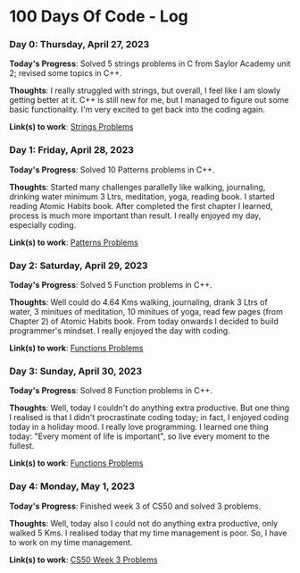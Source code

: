 # 100 Days Of Code - Log

### Day 0: Thursday, April 27, 2023

**Today's Progress**: Solved 5 strings problems in C from Saylor Academy unit 2; revised some topics in C++.

**Thoughts**: I really struggled with strings, but overall, I feel like I am slowly getting better at it. C++ is still new for me, but I managed to figure out some basic functionality. I'm very excited to get back into the coding again.

**Link(s) to work**: [Strings Problems](https://github.com/Swastik-Chakravorty/Learning_CPP/tree/master/Unit2)

### Day 1: Friday, April 28, 2023

**Today's Progress**: Solved 10 Patterns problems in C++.

**Thoughts**: Started many challenges parallelly like walking, journaling, drinking water minimum 3 Ltrs, meditation, yoga, reading book. I started reading Atomic Habits book. After completed the first chapter I learned, process is much more important than result. I really enjoyed my day, especially coding.

**Link(s) to work**: [Patterns Problems](https://github.com/Swastik-Chakravorty/Learning_CPP/tree/master/Patterns)

### Day 2: Saturday, April 29, 2023

**Today's Progress**: Solved 5 Function problems in C++.

**Thoughts**: Well could do 4.64 Kms walking, journaling, drank 3 Ltrs of water, 3 minitues of meditation, 10 minitues of yoga, read few pages (from Chapter 2) of Atomic Habits book. From today onwards I decided to build programmer's mindset. I really enjoyed the day with coding.

**Link(s) to work**: [Functions Problems](https://github.com/Swastik-Chakravorty/Learning_CPP/tree/master/functions)

### Day 3: Sunday, April 30, 2023

**Today's Progress**: Solved 8 Function problems in C++.

**Thoughts**: Well, today I couldn't do anything extra productive. But one thing I realised is that I didn't procrastinate coding today; in fact, I enjoyed coding today in a holiday mood. I really love programming. I learned one thing today: "Every moment of life is important", so live every moment to the fullest.

**Link(s) to work**: [Functions Problems](https://github.com/Swastik-Chakravorty/Learning_CPP/tree/master/functions)

### Day 4: Monday, May 1, 2023

**Today's Progress**: Finished week 3 of CS50 and solved 3 problems.

**Thoughts**: Well, today also I could not do anything extra productive, only walked 5 Kms. I realised today that my time management is poor. So, I have to work on my time management.

**Link(s) to work**: [CS50 Week 3 Problems](https://github.com/code50/112097563)
